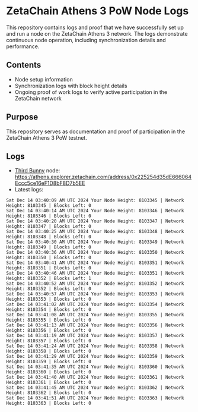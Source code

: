 # ZetaChain Athens 3 PoW Node Logs
This repository contains logs and proof that we have successfully set up and run a node on the ZetaChain Athens 3 network. The logs demonstrate continuous node operation, including synchronization details and performance.

## Contents
- Node setup information
- Synchronization logs with block height details
- Ongoing proof of work logs to verify active participation in the ZetaChain network

## Purpose
This repository serves as documentation and proof of participation in the ZetaChain Athens 3 PoW testnet.

## Logs

- [Third Bunny](https://thirdbunny.xyz/) node: https://athens.explorer.zetachain.com/address/0x225254d35dE666064Eccc5ce16eF1D8bF8D7b5EE
- Latest logs:
```
Sat Dec 14 03:40:09 AM UTC 2024 Your Node Height: 8103345 | Network Height: 8103345 | Blocks Left: 0
Sat Dec 14 03:40:14 AM UTC 2024 Your Node Height: 8103346 | Network Height: 8103346 | Blocks Left: 0
Sat Dec 14 03:40:20 AM UTC 2024 Your Node Height: 8103347 | Network Height: 8103347 | Blocks Left: 0
Sat Dec 14 03:40:25 AM UTC 2024 Your Node Height: 8103348 | Network Height: 8103348 | Blocks Left: 0
Sat Dec 14 03:40:30 AM UTC 2024 Your Node Height: 8103349 | Network Height: 8103349 | Blocks Left: 0
Sat Dec 14 03:40:36 AM UTC 2024 Your Node Height: 8103350 | Network Height: 8103350 | Blocks Left: 0
Sat Dec 14 03:40:41 AM UTC 2024 Your Node Height: 8103351 | Network Height: 8103351 | Blocks Left: 0
Sat Dec 14 03:40:46 AM UTC 2024 Your Node Height: 8103351 | Network Height: 8103352 | Blocks Left: 1
Sat Dec 14 03:40:52 AM UTC 2024 Your Node Height: 8103352 | Network Height: 8103352 | Blocks Left: 0
Sat Dec 14 03:40:57 AM UTC 2024 Your Node Height: 8103353 | Network Height: 8103353 | Blocks Left: 0
Sat Dec 14 03:41:02 AM UTC 2024 Your Node Height: 8103354 | Network Height: 8103354 | Blocks Left: 0
Sat Dec 14 03:41:08 AM UTC 2024 Your Node Height: 8103355 | Network Height: 8103355 | Blocks Left: 0
Sat Dec 14 03:41:13 AM UTC 2024 Your Node Height: 8103356 | Network Height: 8103356 | Blocks Left: 0
Sat Dec 14 03:41:19 AM UTC 2024 Your Node Height: 8103357 | Network Height: 8103357 | Blocks Left: 0
Sat Dec 14 03:41:24 AM UTC 2024 Your Node Height: 8103358 | Network Height: 8103358 | Blocks Left: 0
Sat Dec 14 03:41:29 AM UTC 2024 Your Node Height: 8103359 | Network Height: 8103359 | Blocks Left: 0
Sat Dec 14 03:41:35 AM UTC 2024 Your Node Height: 8103360 | Network Height: 8103360 | Blocks Left: 0
Sat Dec 14 03:41:40 AM UTC 2024 Your Node Height: 8103361 | Network Height: 8103361 | Blocks Left: 0
Sat Dec 14 03:41:45 AM UTC 2024 Your Node Height: 8103362 | Network Height: 8103362 | Blocks Left: 0
Sat Dec 14 03:41:51 AM UTC 2024 Your Node Height: 8103363 | Network Height: 8103363 | Blocks Left: 0
```

